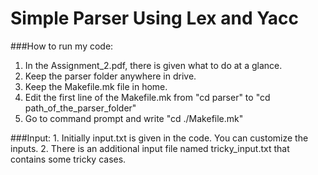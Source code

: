 # Simple Parser Using Lex and Yacc

###How to run my code: 
1. In the Assignment_2.pdf, there is given what to do at a glance.
2. Keep the parser folder anywhere in drive.
3. Keep the Makefile.mk file in home.
4. Edit the first line of the Makefile.mk from "cd parser" to "cd path_of_the_parser_folder" 
5. Go to command prompt and write "cd ./Makefile.mk"


###Input:
    1. Initially input.txt is given in the code. You can customize the inputs. 
    2. There is an additional input file named tricky_input.txt that contains some tricky cases.
    

